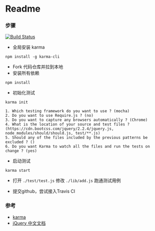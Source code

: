 # Readme

### 步骤

[![Build Status](https://travis-ci.org/Airsola/exercise3.svg?branch=master)](https://travis-ci.org/Airsola/exercise3)


* 全局安装 karma

```
npm install -g karma-cli
```

* Fork 代码仓库并拉到本地
* 安装所有依赖

```
npm install
```

* 初始化测试

```
karma init
```
    1. Which testing framework do you want to use ? (mocha)
    2. Do you want to use Require.js ? (no)
    3. Do you want to capture any browsers automatically ? (Chrome)
    4. What is the location of your source and test files ? (https://cdn.bootcss.com/jquery/2.2.4/jquery.js, node_modules/should/should.js, test/**.js)
    5. Should any of the files included by the previous patterns be excluded ? ()
    6. Do you want Karma to watch all the files and run the tests on change ? (yes)

* 启动测试

```
karma start
```

* 打开 `./test/test.js` 修改 `./lib/add.js` 跑通测试用例 

* 提交github，尝试接入Travis CI

### 参考

* [karma](http://karma-runner.github.io/)
* [jQuery 中文文档](http://jquery.cuishifeng.cn/)